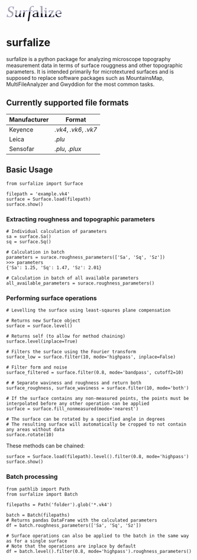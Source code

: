 <svg version="1.2" xmlns="http://www.w3.org/2000/svg" viewBox="0 0 1196 349" width="30%" height="30%" preserveAspectRatio="xMidYMid meet" >
	<title>Neues Projekt</title>
	<style>
		.s0 { fill: #000000;stroke: #0000ff;stroke-miterlimit:100 } 
		.s1 { fill: #a9a9a9;stroke: #0000ff;stroke-miterlimit:100 } 
	</style>
	<path id="Surfalize copy" fill-rule="evenodd" class="s0" d="m219.8 210.4c0 21.8 9.9 24 18.4 24 16.9 0 40.6-19.6 45-52.1l0.8-6.3q14.1-4.9 28.6-9.5l-6.3 46.1c-0.9 6.5-1.6 10.9-1.6 14.3 0 4.1 1 7.2 4.1 7.2 4 0 7.5-3.4 10.6-9.3l7.2 3.4c-8.1 15.9-19.7 19-30.9 19-11.9 0-18.8-5.9-18.8-17.1 0-2.9 0.6-6.9 1.3-10.3-12.8 17.4-32.5 27.4-52.8 27.4-19.4 0-33.5-8.4-33.5-33.4q0-0.4 0.1-0.8 13.8-6.3 28.5-12.5c-0.4 3.5-0.7 6.9-0.7 9.9zm174.3-41.6l-11 76.3-27.4 2.1 0.6-7.5 12.8-88.9q16-3.8 32.5-7.1c-3.5 7.2-6.1 15.7-7.5 25.1zm96.5-36.2q0.1-0.4 0.1-0.8 13.6-0.9 27.3-1.3l-28.6 198.6-25 10.6-2.2-8.7zm165.6 35.9v-14.1q0-6.1-0.5-11 7.9 1.7 15.9 3.7 7 1.8 13.9 3.5 0 1.1 0 2.3v71.5c0 10.3 1.9 12.5 12.2 12.5h10.9v8.1c-22.1 0-39 1-51.5 2.2l-0.9-8.7v-3.1c-22.8 9-40 11.8-54.4 11.8-27.8 0-36.6-19.3-36.6-30.9 0-34.1 47.5-47.8 91-47.8zm-68.5-21.6c-7.1-1.5-15.3-5.6-15.3-10.6q0-2.4 0.8-4.7 9.9 0.7 19.9 1.7zm29.6 88.1c9.7 0 18.8-0.9 38.8-8.7v-49.4c-21.9 0-62.2 5-62.2 36.3 0 11.2 5.6 21.8 23.4 21.8zm155.9-10.6c0 10.3 1.9 12.5 12.2 12.5h10.9v8.1h-66.8v-8.1h14.4v-72.5q14.7 3.3 29.3 6.3zm87.8 0c0 10.3 1.9 12.5 12.2 12.5h10.9v8.1h-66.8v-8.1h14.3v-55.7q14.8 2.3 29.4 4.1zm44.1 12.5l29.9-45.5q16.2 0.6 32.4 0.4l-29.2 45.1h65.9l12.2-33.4h8.1v41.5h-119.3zm276.8-77.8c0 5.3-0.7 10.6-1.6 15.6-13.1 1.3-23.7 2.2-46.9 2.2h-34.4q16.7-3.7 33.6-8.4h0.8c7.8 0 14.1-0.3 19.1-0.6 0.4-1.9 0.7-3.7 0.9-5.6q14-4.4 28.2-9.5 0.3 3.1 0.3 6.3zm-55.3 75.9c19.3 0 32.5-5.3 44-15.9l5.9 6.3c-16.5 17.1-36.5 21.8-53.1 21.8-39 0-66.9-27.3-71.5-61.7q14.7-2.1 29.5-4.9c1.8 28.8 18.2 54.4 45.2 54.4z"/>
	<path id="Surfalize copy 2" fill-rule="evenodd" class="s1" d="m20.1 189.8h7.8l6.6 31.8c10 10.6 23.7 17.2 41.9 17.2 27.8 0 48.1-24.7 48.1-54 0-49.4-85-33.5-85-94.1 0-45 35.6-67.8 69.7-67.8 14.6 0 26.2 2.2 37.8 6.9l9.3-4.1h7.8l-8.1 55.3h-7.5l-8.7-41.8c-8.5-4.7-18.5-7.2-30.3-7.2-22.8 0-42.2 20-42.2 48.1 0 49.7 85.3 34.4 85.3 95.6 0 56.5-50.3 72.5-76.2 72.5-16.3 0-28.8-3.1-41.3-9.4l-15 6.3h-8.1zm166.2-81.9c19.7 0 35.9-0.9 47.2-2.2l-0.6 8.8-10.9 75.3q-15.1 6.3-29.4 12.7 0.2-2.1 0.6-4.3l9.3-66.9c0.7-3.4 1-6.5 1-8.4 0-5-2.2-6.2-9.4-6.2h-9.4zm107.2 0l26.9-2.2-0.7 8.7-5.7 42q-14.5 4.4-28.5 9.2zm62.2 0c19.6 0 35.6-0.9 46.8-2.2l-0.6 8.8-2.2 14.7c10-15 24.4-25.3 43.7-25.3 8.2 0 12.2 3.1 12.2 7.5 0 5.8-2.7 11.3-5.6 15.6q-1 0.1-2 0.2l-19.2-9.9c-7.8 2.4-15.1 8-21.1 16.1q-18.9 3.5-37.2 7.8l1.4-9.8c0.6-3.5 0.9-6.6 0.9-8.5 0-5-2.1-6.2-9.3-6.2h-9.4zm135.9 15c0-5-2.5-6.3-9.7-6.3h-9.4l1.3-8.7h20.3l3.7-25.3c5.3-40 34.1-70.6 69.1-70.6 13.4 0 24 3.4 24 8.1 0 5.6-3.4 11.5-6.2 15.9l-29.1-14.7c-10 2.9-23.4 9.7-28.7 46.6l-5.6 40c17.2 0 26.2-1 37.8-2.2l-0.7 8.7-0.3 2.2h-38.1l-0.8 5.5q-13.9 0.2-27.6 1 0-0.1 0-0.2zm135.3-6.9c-8.2 0-15.7 0.6-29.1 5.3l-1.7 4.5q-9.1-1.1-18.1-1.8c12.9-13.4 45.1-20.2 64.5-20.2 25.2 0 40.2 9.8 42.7 39.5q-8.8-2.2-17.7-4.5-6.5-1.6-12.9-3.1c-3.9-17.4-14.1-19.7-27.7-19.7zm94.6-98.7c16 0 36.6-0.6 48.1-5.3l3.8 8.7v142.5q-14.6-2.9-29.4-6.2v-118.8c0-10.3-1.9-12.5-12.2-12.5h-10.3zm87.8 90.6c22.2 0 38.4-0.9 50.9-2.2l1 8.8v63q-14.7-1.7-29.4-4v-44.3c0-10.4-1.9-12.5-12.2-12.5h-10.3zm37.2-24.7c-8.5 0-15.3-6.9-15.3-15.5 0-8.5 6.8-15.4 15.3-15.4 8.5 0 15.3 6.9 15.3 15.4 0 8.6-6.8 15.5-15.3 15.5zm137.8 33.4h-51.3l-11.5 30.3h-8.2v-39h103.1v8.7l-43.3 66.7q-16.3 0.4-32.7 0zm139.3-12.8c30.7 0 50.5 16.6 56.5 39.7q-13.2 4.9-26.2 9.1c-0.6-18.9-9.5-39.7-30.3-39.7-27.1 0-40.3 25.9-41.8 55.6h13.7q-22.2 4.9-44 8.1 0-0.6 0-1.2c0-41.3 28.7-71.6 72.1-71.6z"/>
</svg>

# surfalize

surfalize is a python package for analyzing microscope topography measurement data in terms of surface
rouggness and other topographic parameters. It is intended primarily for microtextured surfaces and is supposed to 
replace software packages such as MountainsMap, MultiFileAnalyzer and Gwyddion for the most common tasks.

## Currently supported file formats

| Manufacturer | Format                 |
|--------------|------------------------|
| Keyence      | *.vk4*, *.vk6*, *.vk7* |
| Leica        | *.plu*                 |
| Sensofar     | *.plu*, *.plux*        |

## Basic Usage

```
from surfalize import Surface

filepath = 'example.vk4'
surface = Surface.load(filepath)
surface.show()
```

### Extracting roughness and topographic parameters

```
# Individual calculation of parameters
sa = surface.Sa()
sq = surface.Sq()

# Calculation in batch
parameters = surace.roughness_parameters(['Sa', 'Sq', 'Sz'])
>>> parameters
{'Sa': 1.25, 'Sq': 1.47, 'Sz': 2.01} 

# Calculation in batch of all available parameters
all_available_parameters = surace.roughness_parameters()
```

### Performing surface operations

```
# Levelling the surface using least-sqaures plane compensation

# Returns new Surface object 
surface = surface.level()

# Returns self (to allow for method chaining)
surface.level(inplace=True)

# Filters the surface using the Fourier transform
surface_low = surface.filter(10, mode='highpass', inplace=False)

# Filter form and noise
surface_filtered = surface.filter(0.8, mode='bandpass', cutoff2=10)

# # Separate waviness and roughness and return both
surface_roughness, surface_waviness = surface.filter(10, mode='both')

# If the surface contains any non-measured points, the points must be interpolated before any other operation can be applied
surface = surface.fill_nonmeasured(mode='nearest')

# The surface can be rotated by a specified angle in degrees
# The resulting surface will automatically be cropped to not contain any areas without data
surface.rotate(10)
```

These methods can be chained:

```
surface = Surface.load(filepath).level().filter(0.8, mode='highpass')
surface.show()
```

### Batch processing

```
from pathlib import Path
from surfalize import Batch

filepaths = Path('folder').glob('*.vk4')

batch = Batch(filepaths)
# Returns pandas DataFrame with the calculated parameters
df = batch.roughness_parameters(['Sa', 'Sq', 'Sz'])

# Surface operations can also be applied to the batch in the same way as for a single surface
# Note that the operations are inplace by default
df = batch.level().filter(0.8, mode='highpass').roughness_parameters()
```
